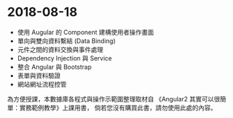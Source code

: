 # 2018-08-18
- 使用 Augular 的 Component 建構使用者操作畫面
- 單向與雙向資料繫結 (Data Binding)
- 元件之間的資料交換與事件處理
- Dependency Injection 與 Service
- 整合 Angular 與 Bootstrap
- 表單與資料驗證
- 網站網址流程控管

為方便授課，本數據庫各程式與操作示範圍整理取材自
《Angular2 其實可以很簡單：實務範例教學》上課用書，
倘若您沒有購買此書，請勿使用此處的內容。

